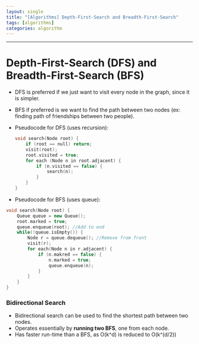 ```yaml
---
layout: single
title: "[Algorithms] Depth-First-Search and Breadth-First-Search"
tags: [algorithms]
categories: algorithm
---
```



---

# Depth-First-Search (DFS) and Breadth-First-Search (BFS)

- DFS is preferred if we just want to visit every node in the graph, since it is simpler. 

- BFS if preferred is we want to find the path between two nodes (ex: finding path of friendships between two people).

- Pseudocode for DFS (uses recursion): 

  ```c++
  void search(Node root) {
      if (root == null) return;
      visit(root);
      root.visited = true;
      for each (Node n in root.adjacent) {
          if (n.visited == false) {
              search(n);
          }
      }
  }
  ```

  

- Pseudocode for BFS (uses queue):

```c++
void search(Node root) {
    Queue queue = new Queue();
    root.marked = true;
    queue.enqueue(root); //Add to end
    while(!queue.isEmpty()) {
        Node r = queue.dequeue(); //Remove from front
        visit(r);
        for each(Node n in r.adjacent) {
            if (n.makred == false) {
                n.marked = true;
                queue.enqueue(n);
            }
        }
    }
}
```

### Bidirectional Search

- Bidirectional search can be used to find the shortest path between two nodes. 
- Operates essentially by **running two BFS**, one from each node.
- Has faster run-time than a BFS, as O(k^d) is reduced to O(k^(d/2))
